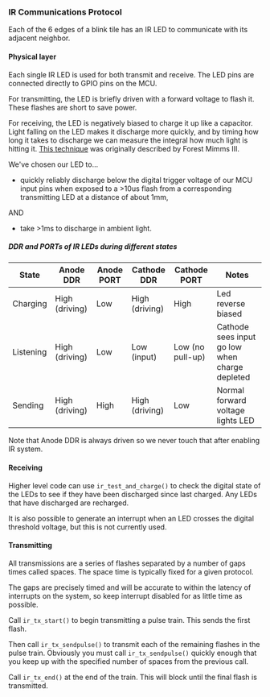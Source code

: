 ### IR Communications Protocol

Each of the 6 edges of a blink tile has an IR LED to communicate with its adjacent neighbor.

#### Physical layer

Each single IR LED is used for both transmit and receive. The LED pins are connected directly to GPIO pins on the MCU.

For transmitting, the LED is briefly driven with a forward voltage to flash it. These flashes are short to save power. 

For receiving, the LED is negatively biased to charge it up like a capacitor. Light falling on the LED makes it discharge more quickly, and by timing how long it takes to discharge we can measure the integral how much light is hitting it. [This technique](https://www.sparkfun.com/news/2161) was originally described by Forest Mimms III.

We've chosen our LED to...

* quickly reliably discharge below the digital trigger voltage of our MCU input pins when exposed to a >10us flash from a corresponding transmitting LED at a distance of about 1mm,

AND
 
* take >1ms to discharge in ambient light.


##### DDR and PORTs of IR LEDs during different states


| State | Anode DDR | Anode PORT | Cathode DDR | Cathode PORT | Notes |
| --- | --- | --- | --- | --- | --- |
| Charging | High (driving) | Low | High (driving) | High  | Led reverse biased |
| Listening | High (driving) | Low | Low (input) | Low (no pull-up) | Cathode sees input go low when charge depleted |
| Sending | High (driving) | High | High (driving) | Low | Normal forward voltage lights LED |

Note that Anode DDR is always driven so we never touch that after enabling IR system. 

#### Receiving 

Higher level code can use `ir_test_and_charge()` to check the digital state of the LEDs to see if they have been discharged since last charged. Any LEDs that have discharged are recharged.  

It is also possible to generate an interrupt when an LED crosses the digital threshold voltage, but this is not currently used.   

#### Transmitting

All transmissions are a series of flashes separated by a number of gaps times called spaces. The space time is typically fixed for a given protocol. 

The gaps are precisely timed and will be accurate to within the latency of interrupts on the system, so keep interrupt disabled for as little time as possible. 

Call `ir_tx_start()` to begin transmitting a pulse train. This sends the first flash.

Then call `ir_tx_sendpulse()` to transmit each of the remaining flashes in the pulse train. Obviously you must call `ir_tx_sendpulse()` quickly enough that you keep up with the specified number of spaces from the previous call. 

Call `ir_tx_end()` at the end of the train. This will block until the final flash is transmitted. 

    